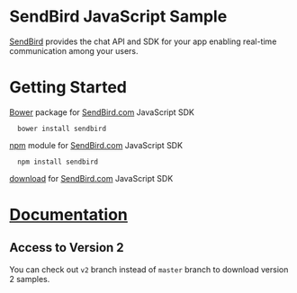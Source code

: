 # SendBird JavaScript Sample

[SendBird](https://sendbird.com) provides the chat API and SDK for your app enabling real-time communication among your users.  


# Getting Started  
  
[Bower](http://bower.io) package for [SendBird.com](https://sendbird.com) JavaScript SDK  

      bower install sendbird


[npm](https://www.npmjs.com/package/sendbird) module for [SendBird.com](https://sendbird.com) JavaScript SDK  

      npm install sendbird


[download](https://github.com/smilefam/SendBird-SDK-JavaScript) for [SendBird.com](https://sendbird.com) JavaScript SDK


# [Documentation](https://docs.sendbird.com/javascript)  

## Access to Version 2

You can check out `v2` branch instead of `master` branch to download version 2 samples.


